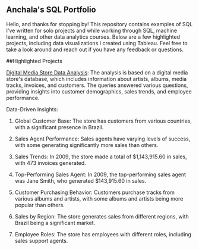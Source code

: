 ## Anchala's SQL Portfolio

Hello, and thanks for stopping by! This repository contains examples of SQL I've written for solo projects and while working through SQL, machine learning, and other data analytics courses. Below are a few highlighted projects, including data visualizations I created using Tableau. Feel free to take a look around and reach out if you have any feedback or questions.

##Highlighted Projects

[Digital Media Store Data Analysis](https://github.com/anchalama/Sql-Portfolio/blob/main/Digital%20Media%20Store%20Data%20Analysis): The analysis is based on a digital media store's database, which includes information about artists, albums, media tracks, invoices, and customers. The queries answered various questions, providing insights into customer demographics, sales trends, and employee performance.

Data-Driven Insights:

1. Global Customer Base: The store has customers from various countries, with a significant presence in Brazil.

2. Sales Agent Performance: Sales agents have varying levels of success, with some generating significantly more sales than others.

3. Sales Trends: In 2009, the store made a total of $1,143,915.60 in sales, with 473 invoices generated.

4. Top-Performing Sales Agent: In 2009, the top-performing sales agent was Jane Smith, who generated $143,915.60 in sales.

5. Customer Purchasing Behavior: Customers purchase tracks from various albums and artists, with some albums and artists being more popular than others.

6. Sales by Region: The store generates sales from different regions, with Brazil being a significant market.

7. Employee Roles: The store has employees with different roles, including sales support agents.
